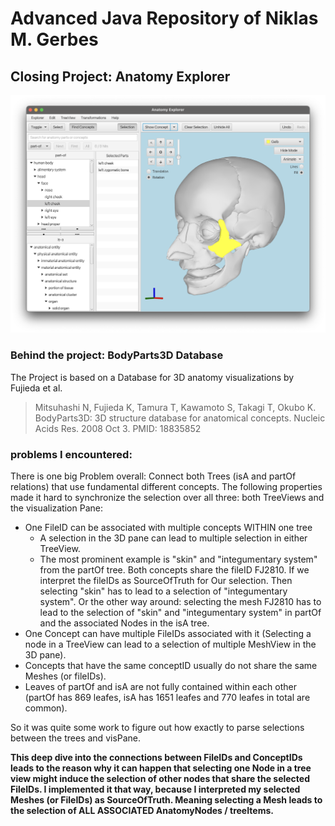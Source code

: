# Advanced Java Repository of Niklas M. Gerbes

## Closing Project: Anatomy Explorer
![Milestone_2_Release.png](img/Milestone_2_Release.png)

### Behind the project: BodyParts3D Database
The Project is based on a Database for 3D anatomy visualizations by Fujieda et al.

>Mitsuhashi N, Fujieda K, Tamura T, Kawamoto S, Takagi T, Okubo K.
BodyParts3D: 3D structure database for anatomical concepts.
Nucleic Acids Res. 2008 Oct 3.
PMID: 18835852



### problems I encountered:
There is one big Problem overall: Connect both Trees (isA and partOf relations) that use fundamental different
concepts. The following properties made it hard to synchronize the selection over all three: both TreeViews and the visualization Pane:
- One FileID can be associated with multiple concepts WITHIN one tree 
  - A selection in the 3D pane can lead to multiple selection in either TreeView.
  - The most prominent example is "skin" and "integumentary system" from the partOf tree. Both concepts share the fileID FJ2810.
  If we interpret the fileIDs as SourceOfTruth for Our selection. Then selecting "skin" has to lead to a selection of "integumentary system".
  Or the other way around: selecting the mesh FJ2810 has to lead to the selection of "skin" and "integumentary system" in partOf and the associated Nodes in the isA tree.
- One Concept can have multiple FileIDs associated with it (Selecting a node in a TreeView can lead to a selection of multiple MeshView in the 3D pane).
- Concepts that have the same conceptID usually do not share the same Meshes (or fileIDs).
- Leaves of partOf and isA are not fully contained within each other (partOf has 869 leafes, isA has 1651 leafes and 770 leafes in total are common).

So it was quite some work to figure out how exactly to parse selections between the trees and visPane.

**This deep dive into the connections between FileIDs and ConceptIDs leads to the reason why it can happen that selecting one Node in 
a tree view might induce the selection of other nodes that share the selected FileIDs. I implemented it that way,
because I interpreted my selected Meshes (or FileIDs) as SourceOfTruth. Meaning selecting a Mesh leads to the selection of
ALL ASSOCIATED AnatomyNodes / treeItems.**